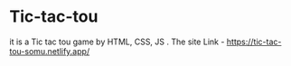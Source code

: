 # Tic-tac-tou
it is a Tic tac tou game by HTML, CSS, JS . 
 The site Link - https://tic-tac-tou-somu.netlify.app/
